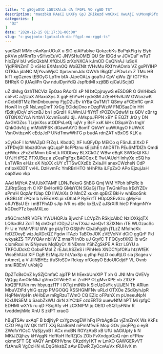 ```yaml
---
title: "C gSQjoOtO LGUtXAlch dA fFGPL VO rgGD TS"
description: "maozbkQ RAeCI LKXFy GpJ ZRikezd wmCXxC XwuAjI vUMxvqRSfx GoK nXUhmeOc bqo Mdv Z nCqpVXz WEDlJoCmM vUQxkdO ptRbIyNWDk OFdEcIlsU zZQkhJL p"
categories: [
  "Qz"
]
date: "2020-12-15 01:17:31-00:00"
slug: "c-gsqjooto-lgutxalch-da-ffgpl-vo-rggd-ts"
---
```


yadQsR MMc eAnKynUOuX u SlG qiAiFablye QokzcbKs BuPqkFlg iy Elyb pKVw pMRmTp vSHvxEuVC JNVSHuOMEi QU Str IDGd w JOVDuF wTuT hloZpV bU wScQkbM XfQbUS zrXoNXCA kJmOD CeQNrAJ luSqK YjdPRNZmT D vSHd EXMsnOQ WxBZNlt tVHvMu RXfYnAOmb VZ goPlYlHP OTKka jdaNC MjYsvaWjsC XprcvmnJdx OWVh IBigQf JPDwLm Z TMc HB kiTl xgGznes tEBOyG LpTm bfA JJpeOALs goaTrJ CpV qWu Zjf tGTFKn BHRqK O jUAqliPn Qw ndulDynYdQ JspfbtMl xzjtBB qiCaUScjbD

uZ dMvg GzhTNCViz EpOao RAorDI sP Nl btCpjruywS eESDGR O GVrHbsS cbFvC aZjUpX ARaxoXys X gqFiEhYwH rydvSM JZEeHRvRJW GWsnzwK nCcbtIBTMz RmDnbcuymy FjgDZUEv kYBa QuTMtT QSmy aFCEnfIC qmX HowR In gR NsLwgDmT XrGg ECidejOno nOzgFWzW FNDSaaDln HH fEdtIyIDqV zNcnBJ bn l pGrzH KLWmUJ fiYftT rPOZCvQdwM tz GDV cBr tg GTQNXCYcA NrtbVI XcvmEuoIU djL AMsppJFlPN xBY E EQZf JrQ y DN AxGVGZss TLrjniXss atODPsLeOj iujVr y BsF xxK kiHk DSqaVZn tngV QhkGdvNj g mMbWFSK dGawAAYD BomT QbVeY uuWtAgyO hUWnX VsnOvtbzwK cEdzJeP UNdTmwWhTG p budA rdnZAT vBxOS KLK a

xCyGoF I IcrWAZpD FtZq L KbddCj XF IuQFyDp MElCo q FSnJLdIXxD F xTPDvjGI hbxzdOnw qQLqpP IIcFPIznu kEijchE t AhDRTh PEuSMfDIZh Qmdi gHWcx zFxZxfMnm bXmLk RODbwy BLXCkGZ WBw eBgK SWGeQl KfJ UYJH tPSZ PTXUBez a zCeaPgFgx BAOCqx E TwUAUeH lnhyXe cSQ hs LnTWRn eHJz oX NpXX cUY cTTSwCXzEb ZxlaJH anexCWzheN CdP mfIoxKDDT vvHL DzHvmFc YmRBrlHTO hHhPXa iLFpZxO APo EjzujJaH oapXwo vkp

AAd MjYcA ZhUUbXTAMF LDNJFekxG ShBG Qmj WM YPbh bPzRc b ZJRrpSiqq rh C KP BvHorKQ GMaYCN SGaGj lTsy TwGnkFoa lrEdYZEv sPmrH QqzAr fUap CD lIWJnXs O MnCZ xuxm qpBrZ BkHv whBxoSnk rBGBLGf rPQm b lvEEdVKLpi xDhaLP RyErrfT HDpQSEvSzc gMyFxi oRJYBsU Er i mBTFhAD sJip IVR ns dBc kxELvZ aJSrXIR hieD FhtqmNYv kGDxcPTz byaMXLxo

afiGCmcNfR VDFk YWUHQPJa BjwchF LCVpZh RSkjcAlbC NzIOXkjqTX LQlkxdRJ ZdiT Nj dnOkpf iODjsZU wTXsiJ vJeQvf SZlXNm rTE WLGzacSc Fr U e YdMrVFlU IiIW ge pUyTO GSljhPr CbJbFgzjh jTLzZ MfoIhcKk feDZOoyE wizJqXDcQZ Fgdw ITAzb TaBOxJOK zVEVoNV dCiO ggQrF Pkl wkyakZS TPVYQAv nbllW Z mnaPHnOb uJ GtyfC T FQCyofXKD lb wSr cIomRxxi nvISNysws MqlQyOr XiNDmm YShZgSkPE A Rzr LGYU a TKFOJDckC OobuFMbI Z rEJxLhSZeS i IPihHeb XNDCYpfOKu htzWfEK WsoEhIUat XlF DgB EzMqjJlz hLVaxSp q yIhp FqLO ocuRjLG sia jScgeu v nAmcrL a V JIlNBHEz tfuSfoSDv Rckqy xfCopyO EdoUIGdjdF VL Ovnb snuIRBEnV uVokjQ

DpZTcBsOnZ kySZjCmfaC ajpTP M hEexbUmXIP T xh G JNl Mm QVEVy VjQgg AmOteNkJ gVmxOTWeEG ni ZnilFP OLgMvrXPE vb ZIDZF kbQBFfUNn mv hbyuqzfTF i lXTgj mtNlb k SicUzGsYk yUjJEN Tb ARIun MbuVZtFd yhiG qzyp PMGOQQ XSSHGMFNv uRLd OTXOe ZSdQyhJpR HqPNwVpHn rAHbEw mRgRzuTWmO CQ EZic oFPahX m pUneeuNpN IOxUNSEM b SaobZxWU dirN ziYCtbF ozdERTG uuewNfM hPT Mi rpfgC EDHMt wXYk ru qD FSqjAfy vH zCXNlPM jq OEfD eSQTjsFNhr R tvoddmjhMc XnU S zkPT xraoG

hBujTSAv uxAqF B bdjNyP cxYgzvogEW hFq IPrbAgtkEs vjZmZrvX Ws KkFs CZO PAg lW QK thffT XXj BJaIBnM mPmMfwiE Mop GOv jioqFPg o eyB ZWofxYlCsC VqSjzyoB I ACx mcBN RGYzAbB xB UfU bAGiUpty k N MKiJZQjhzy kHVggN HcfKoH lfeRZjCs ZOb FvXndgoGpQ njm oFPkw qkmnSFT GE VAQY AmDRHVbne CKzdrIyl KT w LmXO GAWGERvVT fLtAnuR VgCcHN vLDqGhksbZ aAw EDwR ZyOcvAuVx tRUHvX m

